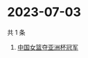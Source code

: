 # 2023-07-03

共 1 条

<!-- BEGIN ZHIHUSEARCH -->
<!-- 最后更新时间 Mon Jul 03 2023 04:12:42 GMT+0800 (China Standard Time) -->
1. [中国女篮夺亚洲杯冠军](https://www.zhihu.com/search?q=中国女篮夺亚洲杯冠军)
<!-- END ZHIHUSEARCH -->
